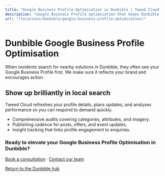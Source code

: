 ```yaml
---
title: "Google Business Profile Optimisation in Dunbible | Tweed Cloud"
description: "Google Business Profile optimisation that keeps Dunbible listings accurate and engaging."
url: "/locations/dunbible/google-business-profile-optimisation/"
---
```


# Dunbible Google Business Profile Optimisation

When residents search for nearby solutions in Dunbible, they often see your Google Business Profile first. We make sure it reflects your brand and encourages action.

## Show up brilliantly in local search

Tweed Cloud refreshes your profile details, plans updates, and analyses performance so you can respond to demand quickly.

- Comprehensive audits covering categories, attributes, and imagery.
- Publishing cadence for posts, offers, and event updates.
- Insight tracking that links profile engagement to enquiries.

### Ready to elevate your Google Business Profile Optimisation in Dunbible?

[Book a consultation](/consultation/) · [Contact our team](/contact/)

[Return to the Dunbible hub](/locations/dunbible/)

